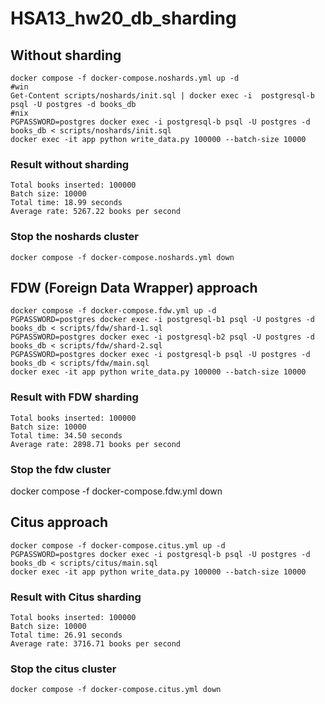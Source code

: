 # HSA13_hw20_db_sharding

## Without sharding

```
docker compose -f docker-compose.noshards.yml up -d
#win
Get-Content scripts/noshards/init.sql | docker exec -i  postgresql-b psql -U postgres -d books_db
#nix
PGPASSWORD=postgres docker exec -i postgresql-b psql -U postgres -d books_db < scripts/noshards/init.sql
docker exec -it app python write_data.py 100000 --batch-size 10000
```

### Result without sharding

```
Total books inserted: 100000
Batch size: 10000
Total time: 18.99 seconds
Average rate: 5267.22 books per second
```

### Stop the noshards cluster

```
docker compose -f docker-compose.noshards.yml down
```

## FDW (Foreign Data Wrapper) approach

```
docker compose -f docker-compose.fdw.yml up -d
PGPASSWORD=postgres docker exec -i postgresql-b1 psql -U postgres -d books_db < scripts/fdw/shard-1.sql
PGPASSWORD=postgres docker exec -i postgresql-b2 psql -U postgres -d books_db < scripts/fdw/shard-2.sql
PGPASSWORD=postgres docker exec -i postgresql-b psql -U postgres -d books_db < scripts/fdw/main.sql
docker exec -it app python write_data.py 100000 --batch-size 10000
```

### Result with FDW sharding

```
Total books inserted: 100000
Batch size: 10000
Total time: 34.50 seconds
Average rate: 2898.71 books per second
```

### Stop the fdw cluster

docker compose -f docker-compose.fdw.yml down

## Citus approach

```
docker compose -f docker-compose.citus.yml up -d
PGPASSWORD=postgres docker exec -i postgresql-b psql -U postgres -d books_db < scripts/citus/main.sql
docker exec -it app python write_data.py 100000 --batch-size 10000
```

### Result with Citus sharding
```
Total books inserted: 100000
Batch size: 10000
Total time: 26.91 seconds
Average rate: 3716.71 books per second
```

### Stop the citus cluster

```
docker compose -f docker-compose.citus.yml down
```
